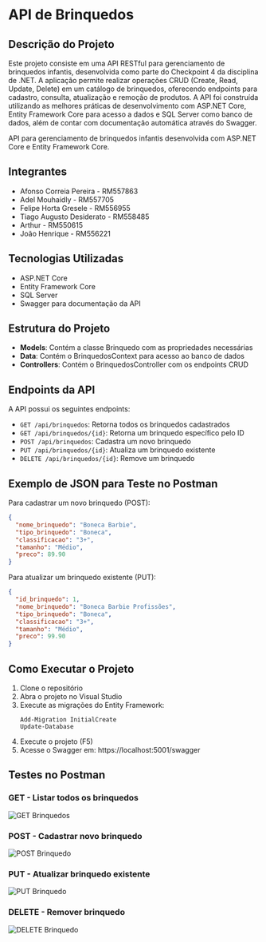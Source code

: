 # API de Brinquedos

## Descrição do Projeto

Este projeto consiste em uma API RESTful para gerenciamento de brinquedos infantis, desenvolvida como parte do Checkpoint 4 da disciplina de .NET. A aplicação permite realizar operações CRUD (Create, Read, Update, Delete) em um catálogo de brinquedos, oferecendo endpoints para cadastro, consulta, atualização e remoção de produtos. A API foi construída utilizando as melhores práticas de desenvolvimento com ASP.NET Core, Entity Framework Core para acesso a dados e SQL Server como banco de dados, além de contar com documentação automática através do Swagger.

API para gerenciamento de brinquedos infantis desenvolvida com ASP.NET Core e Entity Framework Core.

## Integrantes

- Afonso Correia Pereira - RM557863
- Adel Mouhaidly - RM557705
- Felipe Horta Gresele - RM556955
- Tiago Augusto Desiderato - RM558485
- Arthur - RM550615
- João Henrique - RM556221

## Tecnologias Utilizadas

- ASP.NET Core
- Entity Framework Core
- SQL Server
- Swagger para documentação da API

## Estrutura do Projeto

- **Models**: Contém a classe Brinquedo com as propriedades necessárias
- **Data**: Contém o BrinquedosContext para acesso ao banco de dados
- **Controllers**: Contém o BrinquedosController com os endpoints CRUD

## Endpoints da API

A API possui os seguintes endpoints:

- `GET /api/brinquedos`: Retorna todos os brinquedos cadastrados
- `GET /api/brinquedos/{id}`: Retorna um brinquedo específico pelo ID
- `POST /api/brinquedos`: Cadastra um novo brinquedo
- `PUT /api/brinquedos/{id}`: Atualiza um brinquedo existente
- `DELETE /api/brinquedos/{id}`: Remove um brinquedo

## Exemplo de JSON para Teste no Postman

Para cadastrar um novo brinquedo (POST):

```json
{
  "nome_brinquedo": "Boneca Barbie",
  "tipo_brinquedo": "Boneca",
  "classificacao": "3+",
  "tamanho": "Médio",
  "preco": 89.90
}
```

Para atualizar um brinquedo existente (PUT):

```json
{
  "id_brinquedo": 1,
  "nome_brinquedo": "Boneca Barbie Profissões",
  "tipo_brinquedo": "Boneca",
  "classificacao": "3+",
  "tamanho": "Médio",
  "preco": 99.90
}
```

## Como Executar o Projeto

1. Clone o repositório
2. Abra o projeto no Visual Studio
3. Execute as migrações do Entity Framework:
   ```
   Add-Migration InitialCreate
   Update-Database
   ```
4. Execute o projeto (F5)
5. Acesse o Swagger em: https://localhost:5001/swagger

## Testes no Postman

### GET - Listar todos os brinquedos
![GET Brinquedos](imagem_get_brinquedos.png)

### POST - Cadastrar novo brinquedo
![POST Brinquedo](imagem_post_brinquedo.png)

### PUT - Atualizar brinquedo existente
![PUT Brinquedo](imagem_put_brinquedo.png)

### DELETE - Remover brinquedo
![DELETE Brinquedo](imagem_delete_brinquedo.png)